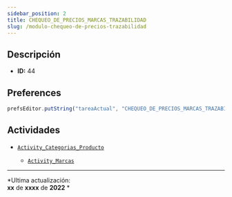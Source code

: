 ```yaml
---
sidebar_position: 2
title: CHEQUEO_DE_PRECIOS_MARCAS_TRAZABILIDAD
slug: /modulo-chequeo-de-precios-trazabilidad
---
```



## Descripción

- **ID:** 44

## Preferences

```js
prefsEditor.putString("tareaActual", "CHEQUEO_DE_PRECIOS_MARCAS_TRAZABILIDAD")
```

## Actividades

- [```Activity_Categorias_Producto```](../activities/Activity_Categorias_Producto.md)

    - [```Activity_Marcas```](../activities/activity-marcas.md)






***
*Ultima actualización:   
**xx** de **xxxx** de **2022** *